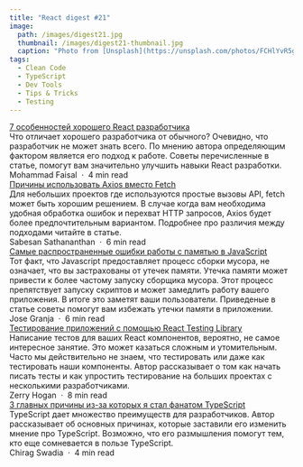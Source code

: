 ```yaml
---
title: "React digest #21"
image: 
  path: /images/digest21.jpg
  thumbnail: /images/digest21-thumbnail.jpg
  caption: "Photo from [Unsplash](https://unsplash.com/photos/FCHlYvR5gJI)"
tags:
  - Clean Code
  - TypeScript
  - Dev Tools
  - Tips & Tricks
  - Testing
---
```


<div class="digest">
    <a href="https://betterprogramming.pub/the-7-traits-of-a-rock-star-react-developer-747fbb001c05">7 особенностей хорошего React разработчика</a>
    <div class="digest-desc">Что отличает хорошего разработчика от обычного? Очевидно, что разработчик не может знать всего. По мнению автора определяющим фактором является его подход к работе. Советы перечисленные в статье, помогут вам значительно улучшить навыки React разработки.</div>
    <div class="digest-time">Mohammad Faisal &nbsp;&middot;&nbsp; 4 min read</div>
</div>

<div class="digest">
    <a href="https://betterprogramming.pub/why-javascript-developers-should-prefer-axios-over-fetch-294b28a96e2c">Причины использовать Axios вместо Fetch</a>
    <div class="digest-desc">Для небольших проектов где используются простые вызовы API, fetch может быть хорошим решением. В случае когда вам необходима удобная обработка ошибок и перехват HTTP запросов, Axios будет более предпочтительным вариантом. Подробнее про различия между подходами читайте в статье.</div>
    <div class="digest-time">Sabesan Sathananthan &nbsp;&middot;&nbsp; 6 min read</div>
</div>

<div class="digest">
    <a href="https://betterprogramming.pub/5-common-javascript-memory-mistakes-c8553972e4c2">Самые распространенные ошибки работы с памятью в JavaScript</a>
    <div class="digest-desc">Тот факт, что Javascript предоставляет процесс сборки мусора, не означает, что вы застрахованы от утечек памяти. Утечка памяти может привести к более частому запуску сборщика мусора. Этот процесс препятствует запуску скриптов и может замедлить работу вашего приложения. В итоге это заметят ваши пользователи. Приведеные в статье советы помогут вам избежать утечки памяти в приложении.</div>
    <div class="digest-time">Jose Granja &nbsp;&middot;&nbsp; 6 min read</div>
</div>

<div class="digest">
    <a href="https://javascript.plainenglish.io/declarative-and-scalable-testing-with-react-testing-library-177f35f41396">Тестирование приложений с помощью React Testing Library</a>
    <div class="digest-desc">Написание тестов для ваших React компонентов, вероятно, не самое интересное занятие. Это может казаться сложным и утомительным. Часто мы действительно не знаем, что тестировать или даже как тестировать наши компоненты. Автор рассказывает о том как начать писать тесты и как упростить тестирование на больших проектах с несколькими разработчиками.</div>
    <div class="digest-time">Zerry Hogan &nbsp;&middot;&nbsp; 8 min read</div>
</div>

<div class="digest">
    <a href="https://betterprogramming.pub/how-an-anti-typescript-javascript-developer-like-me-became-a-typescript-fan-a4e043151ad7">3 главных причины из-за которых я стал фанатом TypeScript</a>
    <div class="digest-desc">TypeScript дает множество преимуществ для разработчиков. Автор рассказывает об основных причинах, которые заставили его изменить мнение про TypeScript. Возможно, что его размышления помогут тем, кто еще сомневается в пользе TypeScript.</div>
    <div class="digest-time">Chirag Swadia &nbsp;&middot;&nbsp; 4 min read</div>
</div>
